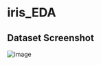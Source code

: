 # iris_EDA

<b> <h2> Dataset Screenshot </h2> </b>

![image](https://user-images.githubusercontent.com/62884175/213934397-aa31d3f6-53ed-4497-a685-70dab4ab3c0e.png)
